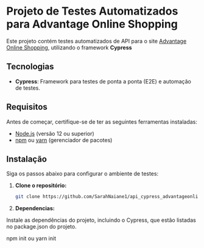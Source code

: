 # Projeto de Testes Automatizados para Advantage Online Shopping

Este projeto contém testes automatizados  de API para o site [Advantage Online Shopping](https://advantageonlineshopping.com/#/), utilizando o framework **Cypress** 

## Tecnologias

- **Cypress**: Framework para testes de ponta a ponta (E2E) e automação de testes.

## Requisitos

Antes de começar, certifique-se de ter as seguintes ferramentas instaladas:

- [Node.js](https://nodejs.org/en/download/) (versão 12 ou superior)
- [npm](https://www.npmjs.com/get-npm) ou [yarn](https://yarnpkg.com/getting-started) (gerenciador de pacotes)

## Instalação

Siga os passos abaixo para configurar o ambiente de testes:

1. **Clone o repositório:**

   ```bash
   git clone https://github.com/SarahNaiane1/api_cypress_advantageonlineshopping

2. **Dependencias:**

Instale as dependências do projeto, incluindo o Cypress, que estão listadas no package.json do projeto. 

npm init
ou
yarn init






